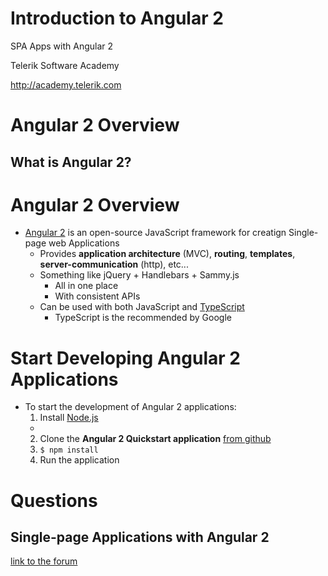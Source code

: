 <!-- section start -->
<!-- attr: { id:'title', class:'slide-title', hasScriptWrapper:true } -->
# Introduction to Angular 2

<div class="signature">
    <p class="signature-course">SPA Apps with Angular 2</p>
    <p class="signature-initiative">Telerik Software Academy</p>
    <a href="http://academy.telerik.com" class="signature-link">http://academy.telerik.com</a>
</div>


<!-- section start -->
<!-- attr: { class:'slide-section', id:'coming-next' } -->
# Angular 2 Overview
##  What is Angular 2?

# Angular 2 Overview
- [Angular 2](http://angular.io) is an open-source JavaScript framework for creatign Single-page web Applications
  - Provides **application architecture** (MVC), **routing**, **templates**, **server-communication** (http), etc...
  - Something like jQuery + Handlebars + Sammy.js
    - All in one place
    - With consistent APIs
  - Can be used with both JavaScript and [TypeScript](http://)
    - TypeScript is the recommended by Google

#   Start Developing Angular 2 Applications

- To start the development of Angular 2 applications:
  1.  Install [Node.js](http://nodejs.org)
    -
  2.  Clone the **Angular 2 Quickstart application** [from github](https://github.com/angular/quickstart)
  3.  `$ npm install`
  4.  Run the application



<!-- section start -->
<!-- attr: { id:'questions', class:'slide-section' } -->
# Questions
## Single-page Applications with Angular 2
[link to the forum](http://telerikacademy.com/Forum/Category/59/javascript-frameworks)
